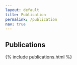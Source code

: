 ```yaml
---
layout: default
title: Publication
permalink: /publication
nav: true
---
```


## Publications

  {% include publications.html %}
